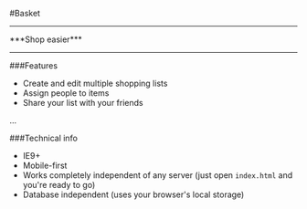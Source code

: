 #Basket

<hr>
***Shop easier***
<hr>

###Features
- Create and edit multiple shopping lists
- Assign people to items
- Share your list with your friends

...

###Technical info
- IE9+
- Mobile-first
- Works completely independent of any server (just open `index.html` and you're ready to go)
- Database independent (uses your browser's local storage)